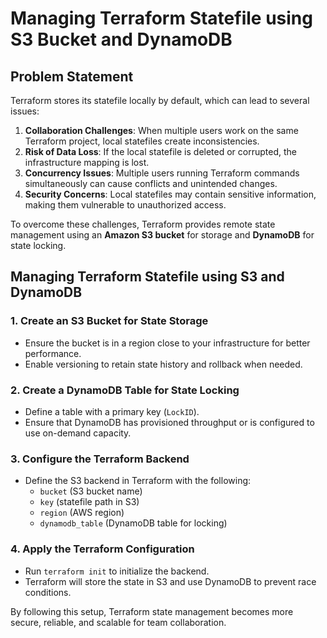 # Managing Terraform Statefile using S3 Bucket and DynamoDB

## **Problem Statement**
Terraform stores its statefile locally by default, which can lead to several issues:
1. **Collaboration Challenges**: When multiple users work on the same Terraform project, local statefiles create inconsistencies.
2. **Risk of Data Loss**: If the local statefile is deleted or corrupted, the infrastructure mapping is lost.
3. **Concurrency Issues**: Multiple users running Terraform commands simultaneously can cause conflicts and unintended changes.
4. **Security Concerns**: Local statefiles may contain sensitive information, making them vulnerable to unauthorized access.

To overcome these challenges, Terraform provides remote state management using an **Amazon S3 bucket** for storage and **DynamoDB** for state locking.

## **Managing Terraform Statefile using S3 and DynamoDB**

### **1. Create an S3 Bucket for State Storage**
- Ensure the bucket is in a region close to your infrastructure for better performance.
- Enable versioning to retain state history and rollback when needed.

### **2. Create a DynamoDB Table for State Locking**
- Define a table with a primary key (`LockID`).
- Ensure that DynamoDB has provisioned throughput or is configured to use on-demand capacity.

### **3. Configure the Terraform Backend**
- Define the S3 backend in Terraform with the following:
  - `bucket` (S3 bucket name)
  - `key` (statefile path in S3)
  - `region` (AWS region)
  - `dynamodb_table` (DynamoDB table for locking)

### **4. Apply the Terraform Configuration**
- Run `terraform init` to initialize the backend.
- Terraform will store the state in S3 and use DynamoDB to prevent race conditions.

By following this setup, Terraform state management becomes more secure, reliable, and scalable for team collaboration.
